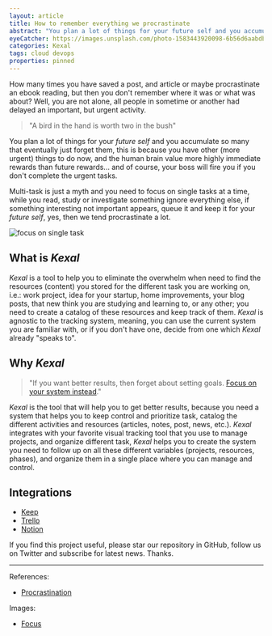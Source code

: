 ```yaml
---
layout: article
title: How to remember everything we procrastinate
abstract: "You plan a lot of things for your future self and you accumulate so many that eventually just forget them. How can we follow up on procrastinated tasks?"
eyeCatcher: https://images.unsplash.com/photo-1583443920098-6b56d6aabdb1?ixlib=rb-1.2.1&ixid=MnwxMjA3fDB8MHxwaG90by1wYWdlfHx8fGVufDB8fHx8&auto=format&fit=crop&w=1470&q=80
categories: Kexal
tags: cloud devops
properties: pinned
---
```


How many times you have saved a post, and article or maybe procrastinate an ebook reading, but then you don't remember where it was or what was about? Well, you are not alone, all people in sometime or another had delayed an important, but urgent activity.

> "A bird in the hand is worth two in the bush"

You plan a lot of things for your _future self_ and you accumulate so many that eventually just forget them, this is because you have other (more urgent) things to do now, and the human brain value more highly immediate rewards than future rewards... and of course, your boss will fire you if you don't complete the urgent tasks.

Multi-task is just a myth and you need to focus on single tasks at a time, while you read, study or investigate something ignore everything else, if something interesting not important appears, queue it and keep it for your _future self_, yes, then we tend procrastinate a lot.

![focus on single task](https://images.unsplash.com/photo-1451226428352-cf66bf8a0317?ixlib=rb-1.2.1&ixid=MnwxMjA3fDB8MHxwaG90by1wYWdlfHx8fGVufDB8fHx8&auto=format&fit=crop&w=737&q=80)

## What is _Kexal_

_Kexal_ is a tool to help you to eliminate the overwhelm when need to find the resources (content) you stored for the different task you are working on, i.e.: work project, idea for your startup, home improvements, your blog posts, that new think you are studying and learning to, or any other; you need to create a catalog of these resources and keep track of them. _Kexal_ is agnostic to the tracking system, meaning, you can use the current system you are familiar with, or if you don't have one, decide from one which _Kexal_ already "speaks to".

## Why _Kexal_

> "If you want better results, then forget about setting goals. [Focus on your system instead][1]."

_Kexal_ is the tool that will help you to get better results, because you need a system that helps you to keep control and prioritize task, catalog the different activities and resources (articles, notes, post, news, etc.). _Kexal_ integrates with your favorite visual tracking tool that you use to manage projects, and organize different task, _Kexal_ helps you to create the system you need to follow up on all these different variables (projects, resources, phases), and organize them in a single place where you can manage and control.

## Integrations

* [Keep](https://www.google.com/keep/)
* [Trello](https://trello.com)
* [Notion](https://www.notion.so)

If you find this project useful, please star our repository in GitHub, follow us on Twitter and subscribe for latest news. Thanks.

---

References:

* [Procrastination](https://jamesclear.com/procrastination)

[1]: <https://jamesclear.com/goals-systems> "Forget About Setting Goals. Focus on This Instead."

Images:

* [Focus](https://unsplash.com/@rvignes)
